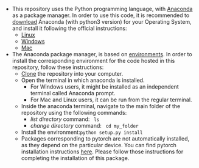 * This repository uses the Python programming language, with [Anaconda](https://en.wikipedia.org/wiki/Anaconda_(Python_distribution)) as a package manager. In order to use this code, it is recommended to [download](https://www.anaconda.com/download) Anaconda (with python3 version) for your Operating System, and install it following the official instructions:
	* [Linux](https://docs.continuum.io/anaconda/install/linux/)
	* [Windows](https://docs.continuum.io/anaconda/install/windows/)
	* [Mac](https://docs.continuum.io/anaconda/install/mac-os/)
* The Anaconda package manager, is based on [environments](https://protostar.space/why-you-need-python-environments-and-how-to-manage-them-with-conda). In order to install the corresponding environment for the code hosted in this repository, follow these instructions:
	* [Clone](https://help.github.com/en/articles/cloning-a-repository) the repository into your computer.
	* Open the terminal in which anaconda is installed.
		* For Windows users, it might be installed as an independent terminal called Anaconda prompt.
		* For Mac and Linux users, it can be run from the regular terminal.
	* Inside the anaconda terminal, navigate to the main folder of the repository using the following commands:
		* *list directory* command: ```` ls````
		* *change directory* command: ```` cd my_folder````
  * Install the environment:````python setup.py install````
  * Packages corresponding to pytorch are not automatically installed, as they depend on the particular device. You can find pytorch installation instructions [here](https://pytorch.org/). Please follow those instructions for completing the installation of this package.
